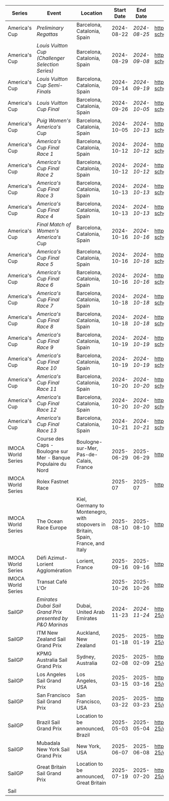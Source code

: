 | Series | Event | Location | Start Date | End Date | URL |
|---|---|---|---|---|---|
| America's Cup | *Preliminary Regattas* | Barcelona, Catalonia, Spain | 2024-08-22 | *2024-08-25* | https://www.americascup.com/en/ac37-schedule |
| America's Cup | *Louis Vuitton Cup (Challenger Selection Series)* | Barcelona, Catalonia, Spain | 2024-08-29 | *2024-09-08* | https://www.americascup.com/en/ac37-schedule |
| America's Cup | *Louis Vuitton Cup Semi-Finals* | Barcelona, Catalonia, Spain | 2024-09-14 | *2024-09-19* | https://www.americascup.com/en/ac37-schedule |
| America's Cup | *Louis Vuitton Cup Final* | Barcelona, Catalonia, Spain | 2024-09-26 | *2024-10-05* | https://www.americascup.com/en/ac37-schedule |
| America's Cup | *Puig Women's America's Cup* | Barcelona, Catalonia, Spain | 2024-10-05 | *2024-10-13* | https://www.americascup.com/en/ac37-schedule |
| America's Cup | *America's Cup Final Race 1* | Barcelona, Catalonia, Spain | 2024-10-12 | *2024-10-12* | https://www.americascup.com/en/ac37-schedule |
| America's Cup | *America's Cup Final Race 2* | Barcelona, Catalonia, Spain | 2024-10-12 | *2024-10-12* | https://www.americascup.com/en/ac37-schedule |
| America's Cup | *America's Cup Final Race 3* | Barcelona, Catalonia, Spain | 2024-10-13 | *2024-10-13* | https://www.americascup.com/en/ac37-schedule |
| America's Cup | *America's Cup Final Race 4* | Barcelona, Catalonia, Spain | 2024-10-13 | *2024-10-13* | https://www.americascup.com/en/ac37-schedule |
| America's Cup | *Final Match of Women's America's Cup* | Barcelona, Catalonia, Spain | 2024-10-16 | *2024-10-16* | https://www.americascup.com/en/ac37-schedule |
| America's Cup | *America's Cup Final Race 5* | Barcelona, Catalonia, Spain | 2024-10-16 | *2024-10-16* | https://www.americascup.com/en/ac37-schedule |
| America's Cup | *America's Cup Final Race 6* | Barcelona, Catalonia, Spain | 2024-10-16 | *2024-10-16* | https://www.americascup.com/en/ac37-schedule |
| America's Cup | *America's Cup Final Race 7* | Barcelona, Catalonia, Spain | 2024-10-18 | *2024-10-18* | https://www.americascup.com/en/ac37-schedule |
| America's Cup | *America's Cup Final Race 8* | Barcelona, Catalonia, Spain | 2024-10-18 | *2024-10-18* | https://www.americascup.com/en/ac37-schedule |
| America's Cup | *America's Cup Final Race 9* | Barcelona, Catalonia, Spain | 2024-10-19 | *2024-10-19* | https://www.americascup.com/en/ac37-schedule |
| America's Cup | *America's Cup Final Race 10* | Barcelona, Catalonia, Spain | 2024-10-19 | *2024-10-19* | https://www.americascup.com/en/ac37-schedule |
| America's Cup | *America's Cup Final Race 11* | Barcelona, Catalonia, Spain | 2024-10-20 | *2024-10-20* | https://www.americascup.com/en/ac37-schedule |
| America's Cup | *America's Cup Final Race 12* | Barcelona, Catalonia, Spain | 2024-10-20 | *2024-10-20* | https://www.americascup.com/en/ac37-schedule |
| America's Cup | *America's Cup Final Race 13* | Barcelona, Catalonia, Spain | 2024-10-21 | *2024-10-21* | https://www.americascup.com/en/ac37-schedule |
| IMOCA World Series | Course des Caps - Boulogne sur Mer - Banque Populaire du Nord | Boulogne-sur-Mer, Pas-de-Calais, France | 2025-06-29 | 2025-06-29 | https://www.imoca |
| IMOCA World Series | Rolex Fastnet Race |  | 2025-07 | 2025-07 | https://www.imoca |
| IMOCA World Series | The Ocean Race Europe | Kiel, Germany to Montenegro, with stopovers in Britain, Spain, France, and Italy | 2025-08-10 | 2025-08-10 | https://www.imoca |
| IMOCA World Series | Défi Azimut-Lorient Agglomération | Lorient, France | 2025-09-16 | 2025-09-16 | https://www.imoca |
| IMOCA World Series | Transat Café L'Or |  | 2025-10-26 | 2025-10-26 | https://www.imoca |
| SailGP | *Emirates Dubai Sail Grand Prix presented by P&O Marinas* | Dubai, United Arab Emirates | 2024-11-23 | *2024-11-24* | https://sailgp.com/general/24-25/calendar |
| SailGP | ITM New Zealand Sail Grand Prix | Auckland, New Zealand | 2025-01-18 | 2025-01-19 | https://sailgp.com/general/24-25/calendar |
| SailGP | KPMG Australia Sail Grand Prix | Sydney, Australia | 2025-02-08 | 2025-02-09 | https://sailgp.com/general/24-25/calendar |
| SailGP | Los Angeles Sail Grand Prix | Los Angeles, USA | 2025-03-15 | 2025-03-16 | https://sailgp.com/general/24-25/calendar |
| SailGP | San Francisco Sail Grand Prix | San Francisco, USA | 2025-03-22 | 2025-03-23 | https://sailgp.com/general/24-25/calendar |
| SailGP | Brazil Sail Grand Prix | Location to be announced, Brazil | 2025-05-03 | 2025-05-04 | https://sailgp.com/general/24-25/calendar |
| SailGP | Mubadala New York Sail Grand Prix | New York, USA | 2025-06-07 | 2025-06-08 | https://sailgp.com/general/24-25/calendar |
| SailGP | Great Britain Sail Grand Prix | Location to be announced, Great Britain | 2025-07-19 | 2025-07-20 | https://sailgp.com/general/24-25/calendar |
| Sail